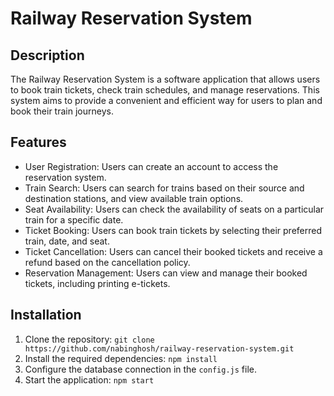 # Railway Reservation System

## Description
The Railway Reservation System is a software application that allows users to book train tickets, check train schedules, and manage reservations. This system aims to provide a convenient and efficient way for users to plan and book their train journeys.

## Features
- User Registration: Users can create an account to access the reservation system.
- Train Search: Users can search for trains based on their source and destination stations, and view available train options.
- Seat Availability: Users can check the availability of seats on a particular train for a specific date.
- Ticket Booking: Users can book train tickets by selecting their preferred train, date, and seat.
- Ticket Cancellation: Users can cancel their booked tickets and receive a refund based on the cancellation policy.
- Reservation Management: Users can view and manage their booked tickets, including printing e-tickets.

## Installation
1. Clone the repository: `git clone https://github.com/nabinghosh/railway-reservation-system.git`
2. Install the required dependencies: `npm install`
3. Configure the database connection in the `config.js` file.
4. Start the application: `npm start`
